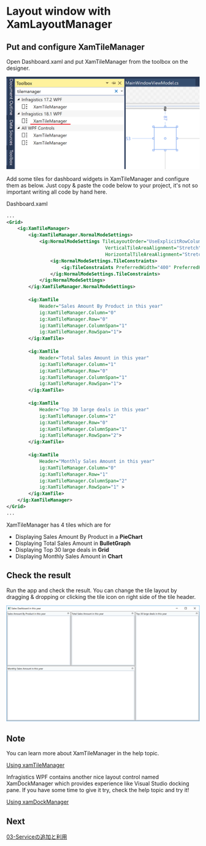 # Layout window with XamLayoutManager

## Put and configure XamTileManager

Open Dashboard.xaml and put XamTileManager from the toolbox on the designer.

![](../assets/02-02-01.png)

Add some tiles for dashboard widgets in XamTileManager and configure them as below. Just copy & paste the code below to your project, it's not so important writing all code by hand here.

Dashboard.xaml

```xml
...
<Grid>
    <ig:XamTileManager>
        <ig:XamTileManager.NormalModeSettings>
            <ig:NormalModeSettings TileLayoutOrder="UseExplicitRowColumnOnTile"
                                    VerticalTileAreaAlignment="Stretch"
                                    HorizontalTileAreaAlignment="Stretch">
                <ig:NormalModeSettings.TileConstraints>
                    <ig:TileConstraints PreferredWidth="400" PreferredHeight="300"/>
                </ig:NormalModeSettings.TileConstraints>
            </ig:NormalModeSettings>
        </ig:XamTileManager.NormalModeSettings>

        <ig:XamTile
            Header="Sales Amount By Product in this year"
            ig:XamTileManager.Column="0"
            ig:XamTileManager.Row="0" 
            ig:XamTileManager.ColumnSpan="1"
            ig:XamTileManager.RowSpan="1">
        </ig:XamTile>

        <ig:XamTile
            Header="Total Sales Amount in this year"
            ig:XamTileManager.Column="1"
            ig:XamTileManager.Row="0" 
            ig:XamTileManager.ColumnSpan="1"
            ig:XamTileManager.RowSpan="1">
        </ig:XamTile>

        <ig:XamTile
            Header="Top 30 large deals in this year"
            ig:XamTileManager.Column="2"
            ig:XamTileManager.Row="0" 
            ig:XamTileManager.ColumnSpan="1"
            ig:XamTileManager.RowSpan="2">
        </ig:XamTile>

        <ig:XamTile
            Header="Monthly Sales Amount in this year"
            ig:XamTileManager.Column="0"
            ig:XamTileManager.Row="1" 
            ig:XamTileManager.ColumnSpan="2"
            ig:XamTileManager.RowSpan="1" >
        </ig:XamTile>
    </ig:XamTileManager>
</Grid>
...
```

XamTileManager has 4 tiles which are for
 - Displaying Sales Amount By Product in a **PieChart**
 - Displaying Total Sales Amount in **BulletGraph**
 - Displaying Top 30 large deals in **Grid**
 - Displaying Monthly Sales Amount in **Chart**

## Check the result

Run the app and check the result. You can change the tile layout by dragging & dropping or clicking the tile icon on right side of the tile header.

![](../assets/02-02-02.png)

## Note
You can learn more about XamTileManager in the help topic.

[Using xamTileManager](https://www.infragistics.com/help/wpf/xamtilemanager-using-xamtilemanager)

Infragistics WPF contains another nice layout control named XamDockManager which provides experience like Visual Studio docking pane. If you have some time to give it try, check the help topic and try it!

[Using xamDockManager](https://www.infragistics.com/help/wpf/xamdockmanager-using-xamdockmanager)



## Next
[03-Serviceの追加と利用](03-Serviceの追加と利用.md)
